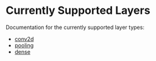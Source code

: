 # Currently Supported Layers

Documentation for the currently supported layer types:

- [conv2d](./documentation_helper/layers/conv2d.md)
- [pooling](./documentation_helper/layers/pooling2d.md)
- [dense](./documentation_helper/layers/dense.md)